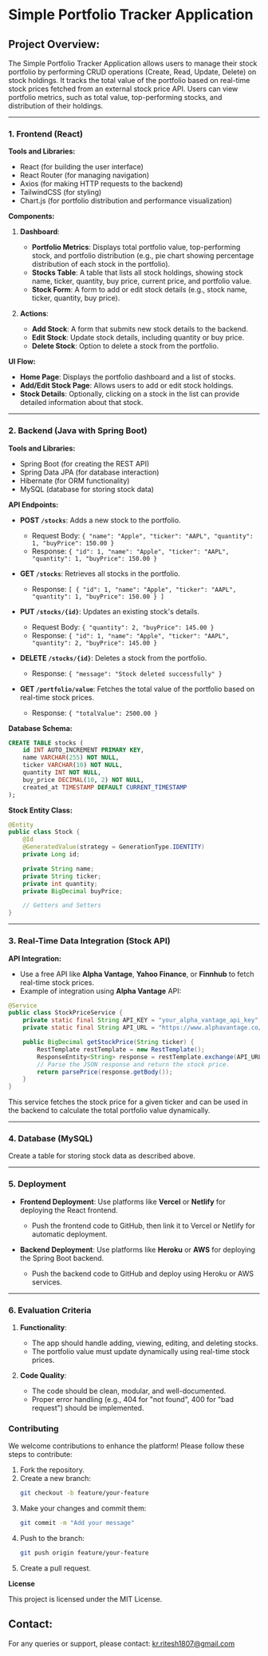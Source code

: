 # **Simple Portfolio Tracker Application**

## **Project Overview:**
The Simple Portfolio Tracker Application allows users to manage their stock portfolio by performing CRUD operations (Create, Read, Update, Delete) on stock holdings. It tracks the total value of the portfolio based on real-time stock prices fetched from an external stock price API. Users can view portfolio metrics, such as total value, top-performing stocks, and distribution of their holdings.

---

### 1. **Frontend (React)**

**Tools and Libraries:**
- React (for building the user interface)
- React Router (for managing navigation)
- Axios (for making HTTP requests to the backend)
- TailwindCSS (for styling)
- Chart.js (for portfolio distribution and performance visualization)

**Components:**
1. **Dashboard**:
   - **Portfolio Metrics**: Displays total portfolio value, top-performing stock, and portfolio distribution (e.g., pie chart showing percentage distribution of each stock in the portfolio).
   - **Stocks Table**: A table that lists all stock holdings, showing stock name, ticker, quantity, buy price, current price, and portfolio value.
   - **Stock Form**: A form to add or edit stock details (e.g., stock name, ticker, quantity, buy price).

2. **Actions**:
   - **Add Stock**: A form that submits new stock details to the backend.
   - **Edit Stock**: Update stock details, including quantity or buy price.
   - **Delete Stock**: Option to delete a stock from the portfolio.

**UI Flow:**
- **Home Page**: Displays the portfolio dashboard and a list of stocks.
- **Add/Edit Stock Page**: Allows users to add or edit stock holdings.
- **Stock Details**: Optionally, clicking on a stock in the list can provide detailed information about that stock.

---

### 2. **Backend (Java with Spring Boot)**

**Tools and Libraries:**
- Spring Boot (for creating the REST API)
- Spring Data JPA (for database interaction)
- Hibernate (for ORM functionality)
- MySQL (database for storing stock data)

**API Endpoints:**
- **POST `/stocks`**: Adds a new stock to the portfolio.
  - Request Body: `{ "name": "Apple", "ticker": "AAPL", "quantity": 1, "buyPrice": 150.00 }`
  - Response: `{ "id": 1, "name": "Apple", "ticker": "AAPL", "quantity": 1, "buyPrice": 150.00 }`
  
- **GET `/stocks`**: Retrieves all stocks in the portfolio.
  - Response: `[ { "id": 1, "name": "Apple", "ticker": "AAPL", "quantity": 1, "buyPrice": 150.00 } ]`
  
- **PUT `/stocks/{id}`**: Updates an existing stock's details.
  - Request Body: `{ "quantity": 2, "buyPrice": 145.00 }`
  - Response: `{ "id": 1, "name": "Apple", "ticker": "AAPL", "quantity": 2, "buyPrice": 145.00 }`
  
- **DELETE `/stocks/{id}`**: Deletes a stock from the portfolio.
  - Response: `{ "message": "Stock deleted successfully" }`

- **GET `/portfolio/value`**: Fetches the total value of the portfolio based on real-time stock prices.
  - Response: `{ "totalValue": 2500.00 }`

**Database Schema:**
```sql
CREATE TABLE stocks (
    id INT AUTO_INCREMENT PRIMARY KEY,
    name VARCHAR(255) NOT NULL,
    ticker VARCHAR(10) NOT NULL,
    quantity INT NOT NULL,
    buy_price DECIMAL(10, 2) NOT NULL,
    created_at TIMESTAMP DEFAULT CURRENT_TIMESTAMP
);
```

**Stock Entity Class:**
```java
@Entity
public class Stock {
    @Id
    @GeneratedValue(strategy = GenerationType.IDENTITY)
    private Long id;

    private String name;
    private String ticker;
    private int quantity;
    private BigDecimal buyPrice;

    // Getters and Setters
}
```

---

### 3. **Real-Time Data Integration (Stock API)**

**API Integration:**
- Use a free API like **Alpha Vantage**, **Yahoo Finance**, or **Finnhub** to fetch real-time stock prices.
- Example of integration using **Alpha Vantage** API:
  
```java
@Service
public class StockPriceService {
    private static final String API_KEY = "your_alpha_vantage_api_key";
    private static final String API_URL = "https://www.alphavantage.co/query?function=TIME_SERIES_INTRADAY&symbol={ticker}&interval=5min&apikey=" + API_KEY;

    public BigDecimal getStockPrice(String ticker) {
        RestTemplate restTemplate = new RestTemplate();
        ResponseEntity<String> response = restTemplate.exchange(API_URL, HttpMethod.GET, null, String.class, ticker);
        // Parse the JSON response and return the stock price.
        return parsePrice(response.getBody());
    }
}
```

This service fetches the stock price for a given ticker and can be used in the backend to calculate the total portfolio value dynamically.

---

### 4. **Database (MySQL)**

Create a table for storing stock data as described above.

---

### 5. **Deployment**

- **Frontend Deployment**: Use platforms like **Vercel** or **Netlify** for deploying the React frontend.
  - Push the frontend code to GitHub, then link it to Vercel or Netlify for automatic deployment.
  
- **Backend Deployment**: Use platforms like **Heroku** or **AWS** for deploying the Spring Boot backend.
  - Push the backend code to GitHub and deploy using Heroku or AWS services.

---

### 6. **Evaluation Criteria**

1. **Functionality**:
   - The app should handle adding, viewing, editing, and deleting stocks.
   - The portfolio value must update dynamically using real-time stock prices.

2. **Code Quality**:
   - The code should be clean, modular, and well-documented.
   - Proper error handling (e.g., 404 for "not found", 400 for "bad request") should be implemented.


### **Contributing**

We welcome contributions to enhance the platform! Please follow these steps to contribute:
1. Fork the repository.
2. Create a new branch:
   ```bash
   git checkout -b feature/your-feature
   ```
3. Make your changes and commit them:
   ```bash
   git commit -m "Add your message"
   ```
4. Push to the branch:
   ```bash
   git push origin feature/your-feature
   ```
5. Create a pull request.

**License**

This project is licensed under the MIT License.

## Contact:

For any queries or support, please contact:
kr.ritesh1807@gmail.com
